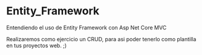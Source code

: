 # Entity_Framework
Entendiendo el uso de Entity Framework con Asp Net Core MVC

Realizaremos como ejercicio un CRUD, para asi poder tenerlo como plantilla en tus proyectos web. ;)

